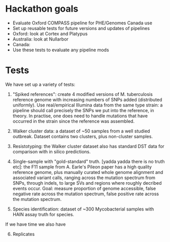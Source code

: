 
# Hackathon goals

 - Evaluate Oxford COMPASS pipeline for PHE/Genomes Canada use
 - Set up reusable tests for future versions and updates of pipelines
 - Oxford: look at Cortex and Platypus 
 - Australia: look at Nullarbor
 - Canada: 
 - Use these tests to evaluate any pipeline mods


# Tests

We have set up a variety of tests:

 1. "Spiked references": create 4 modified versions of M. tuberculosis reference genome with increasing numbers of SNPs added (distributed uniformly). Use real/empirical Illumina data from the same type strain: a pipeline should call precisely the SNPs we put into the reference, in theory. In practise, one does need to handle mutations that have occurred in the strain since the reference was assembled.


2. Walker cluster data: a dataset of ~50 samples from a well studied outbreak. Dataset contains two clusters, plus non-cluster samples. 

3. Resistotyping: the Walker cluster dataset also has standard DST data for comparison with in silico predictions.

4. Single-sample with "gold-standard" truth. [yadda yadda there is no truth etc]: the F11 sample from A. Earle's Pileon paper has a high quality reference genome, plus manually curated whole genome alignment and associated variant calls, ranging across the mutation spectrum from SNPs, through indels, to large SVs and regions where roughly decribed events occur. Goal: measure proportion of genome accessible, false negative rate across the mutation spectrum, false positive rate across the mutation spectrum.

5. Species identification: dataset of ~300 Mycobacterial samples with HAIN assay truth for species.

If we have time we also have

6. Replicates